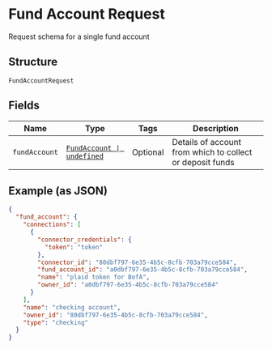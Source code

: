 
# Fund Account Request

Request schema for a single fund account

## Structure

`FundAccountRequest`

## Fields

| Name | Type | Tags | Description |
|  --- | --- | --- | --- |
| `fundAccount` | [`FundAccount \| undefined`](/doc/models/fund-account.md) | Optional | Details of account from which to collect or deposit funds |

## Example (as JSON)

```json
{
  "fund_account": {
    "connections": [
      {
        "connector_credentials": {
          "token": "token"
        },
        "connector_id": "80dbf797-6e35-4b5c-8cfb-703a79cce584",
        "fund_account_id": "a0dbf797-6e35-4b5c-8cfb-703a79cce584",
        "name": "plaid token for BofA",
        "owner_id": "a0dbf797-6e35-4b5c-8cfb-703a79cce584"
      }
    ],
    "name": "checking account",
    "owner_id": "80dbf797-6e35-4b5c-8cfb-703a79cce584",
    "type": "checking"
  }
}
```

